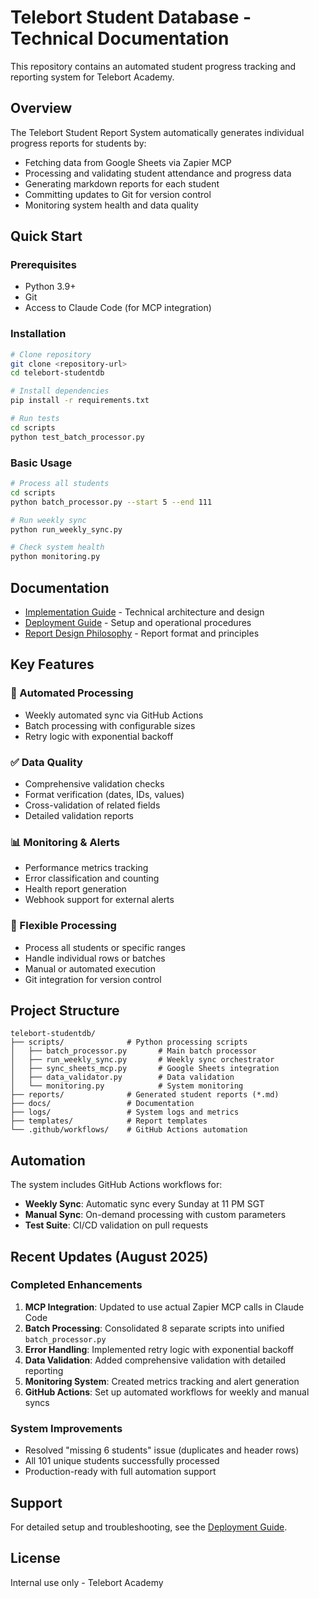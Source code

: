 # Telebort Student Database - Technical Documentation

This repository contains an automated student progress tracking and reporting system for Telebort Academy.

## Overview

The Telebort Student Report System automatically generates individual progress reports for students by:
- Fetching data from Google Sheets via Zapier MCP
- Processing and validating student attendance and progress data
- Generating markdown reports for each student
- Committing updates to Git for version control
- Monitoring system health and data quality

## Quick Start

### Prerequisites
- Python 3.9+
- Git
- Access to Claude Code (for MCP integration)

### Installation
```bash
# Clone repository
git clone <repository-url>
cd telebort-studentdb

# Install dependencies
pip install -r requirements.txt

# Run tests
cd scripts
python test_batch_processor.py
```

### Basic Usage
```bash
# Process all students
cd scripts
python batch_processor.py --start 5 --end 111

# Run weekly sync
python run_weekly_sync.py

# Check system health
python monitoring.py
```

## Documentation

- [Implementation Guide](docs/implementation-guide.md) - Technical architecture and design
- [Deployment Guide](docs/deployment-guide.md) - Setup and operational procedures
- [Report Design Philosophy](docs/report-design-philosophy.md) - Report format and principles

## Key Features

### 🤖 Automated Processing
- Weekly automated sync via GitHub Actions
- Batch processing with configurable sizes
- Retry logic with exponential backoff

### ✅ Data Quality
- Comprehensive validation checks
- Format verification (dates, IDs, values)
- Cross-validation of related fields
- Detailed validation reports

### 📊 Monitoring & Alerts
- Performance metrics tracking
- Error classification and counting
- Health report generation
- Webhook support for external alerts

### 🔄 Flexible Processing
- Process all students or specific ranges
- Handle individual rows or batches
- Manual or automated execution
- Git integration for version control

## Project Structure
```
telebort-studentdb/
├── scripts/              # Python processing scripts
│   ├── batch_processor.py       # Main batch processor
│   ├── run_weekly_sync.py       # Weekly sync orchestrator
│   ├── sync_sheets_mcp.py       # Google Sheets integration
│   ├── data_validator.py        # Data validation
│   └── monitoring.py            # System monitoring
├── reports/              # Generated student reports (*.md)
├── docs/                 # Documentation
├── logs/                 # System logs and metrics
├── templates/            # Report templates
└── .github/workflows/    # GitHub Actions automation
```

## Automation

The system includes GitHub Actions workflows for:
- **Weekly Sync**: Automatic sync every Sunday at 11 PM SGT
- **Manual Sync**: On-demand processing with custom parameters
- **Test Suite**: CI/CD validation on pull requests

## Recent Updates (August 2025)

### Completed Enhancements
1. **MCP Integration**: Updated to use actual Zapier MCP calls in Claude Code
2. **Batch Processing**: Consolidated 8 separate scripts into unified `batch_processor.py`
3. **Error Handling**: Implemented retry logic with exponential backoff
4. **Data Validation**: Added comprehensive validation with detailed reporting
5. **Monitoring System**: Created metrics tracking and alert generation
6. **GitHub Actions**: Set up automated workflows for weekly and manual syncs

### System Improvements
- Resolved "missing 6 students" issue (duplicates and header rows)
- All 101 unique students successfully processed
- Production-ready with full automation support

## Support

For detailed setup and troubleshooting, see the [Deployment Guide](docs/deployment-guide.md).

## License

Internal use only - Telebort Academy